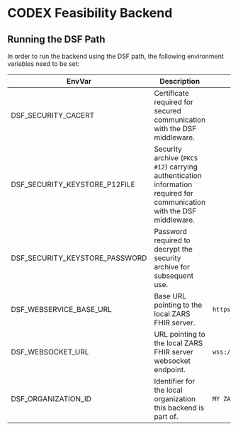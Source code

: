 # CODEX Feasibility Backend

## Running the DSF Path

In order to run the backend using the DSF path, the following environment variables need to be set:

| EnvVar | Description | Example |
|--------|-------------|---------|
| DSF_SECURITY_CACERT | Certificate required for secured communication with the DSF middleware. ||
| DSF_SECURITY_KEYSTORE_P12FILE | Security archive (`PKCS #12`) carrying authentication information required for communication with the DSF middleware. ||
| DSF_SECURITY_KEYSTORE_PASSWORD | Password required to decrypt the security archive for subsequent use. ||
| DSF_WEBSERVICE_BASE_URL | Base URL pointing to the local ZARS FHIR server. | `https://zars/fhir` |
| DSF_WEBSOCKET_URL | URL pointing to the local ZARS FHIR server websocket endpoint. | `wss://zars/fhir/ws` |
| DSF_ORGANIZATION_ID | Identifier for the local organization this backend is part of. | `MY ZARS` |
